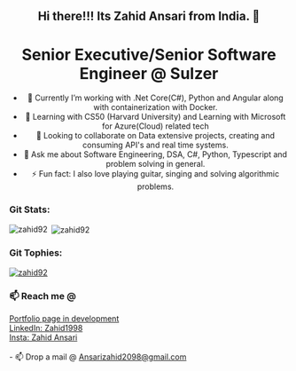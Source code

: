 <div>
    <div align="center">
         <h2>Hi there!!! Its Zahid Ansari from India. 👋</h2>
         <h1>Senior Executive/Senior Software Engineer @ Sulzer</h1>
          <ul class = "list-group list-group-flush">
            <li class="list-group-item">🔭 Currently I’m working with .Net Core(C#), Python and Angular along with containerization with Docker.</li>
            <li class="list-group-item">🌱 Learning with CS50 (Harvard University) and Learning with Microsoft for Azure(Cloud) related tech</li>
            <li class="list-group-item">👯 Looking to collaborate on Data extensive projects, creating and consuming API's and real time systems.</li>
            <li class="list-group-item">💬 Ask me about Software Engineering, DSA, C#, Python, Typescript and problem solving in general.</li>
            <li class="list-group-item">⚡ Fun fact: I also love playing guitar, singing and solving algorithmic problems.</li>
          </ul>
     </div>
     <div>
          <h3 align="left">Git Stats:</h3>
          <p><img align="left" src="https://github-readme-stats.vercel.app/api/top-langs?username=zahid92&show_icons=true&locale=en&layout=compact" alt="zahid92" /></p>
          <p>&nbsp;<img align="center" src="https://github-readme-stats.vercel.app/api?username=zahid92&show_icons=true&locale=en" alt="zahid92" /></p>
<!--           <a href="https://git.io/streak-stats"><img src="https://github-readme-streak-stats.herokuapp.com?user=zahid92" alt="GitHub Streak" /></a> -->
          <h3 align="left">Git Tophies:</h3>
          <p align="left"> <a href="https://github.com/ryo-ma/github-profile-trophy"><img src="https://github-profile-trophy.vercel.app/?username=zahid92" alt="zahid92" /></a> </p>
     </div>
     <div>
         <div>
             <h3>📫 Reach me @ </h3>
         </div>
             <a href="https://zahid92.github.io/Portfolio/">Portfolio page in development</a><br>
             <a href="https://www.linkedin.com/in/zahid1998/" target="_blank">LinkedIn: Zahid1998</a><br>
             <a href="https://www.instagram.com/zahid_ansari_92" target="_blank">Insta: Zahid Ansari</a></div></br>
         - 📫 Drop a mail @ <a href="mailto:ansarizahid2098@gmail.com" target="_blank">Ansarizahid2098@gmail.com</a>
    </div>
</div>
